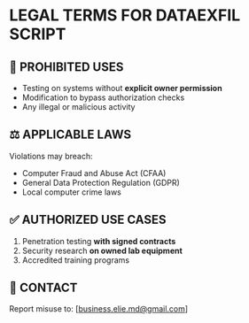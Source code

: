# LEGAL TERMS FOR DATAEXFIL SCRIPT

## 🚫 PROHIBITED USES  
- Testing on systems without **explicit owner permission**  
- Modification to bypass authorization checks  
- Any illegal or malicious activity  

## ⚖️ APPLICABLE LAWS  
Violations may breach:  
- Computer Fraud and Abuse Act (CFAA)  
- General Data Protection Regulation (GDPR)  
- Local computer crime laws  

## ✅ AUTHORIZED USE CASES  
1. Penetration testing **with signed contracts**  
2. Security research **on owned lab equipment**  
3. Accredited training programs  

## 📧 CONTACT  
Report misuse to: [business.elie.md@gmail.com]  